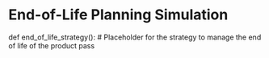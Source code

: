 # End-of-Life Planning Simulation

def end_of_life_strategy():
    # Placeholder for the strategy to manage the end of life of the product
    pass